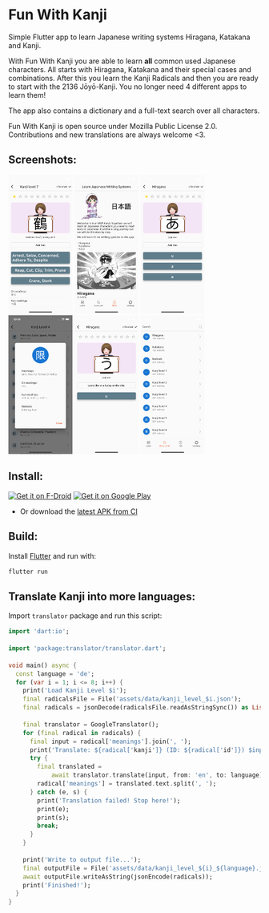 # Fun With Kanji

Simple Flutter app to learn Japanese writing systems Hiragana, Katakana and Kanji.

With Fun With Kanji you are able to learn **all** common used Japanese characters. All starts with Hiragana, Katakana and their special cases and combinations. After this you learn the Kanji Radicals and then you are ready to start with the 2136 Jōyō-Kanji. You no longer need 4 different apps to learn them!

The app also contains a dictionary and a full-text search over all characters.

Fun With Kanji is open source under Mozilla Public License 2.0. Contributions and new translations are always welcome <3.

## Screenshots:

<p float="left">
  <img src="assets/screenshots/Simulator Screen Shot - iPhone 13 Pro - 2022-05-20 at 10.39.58.png" width="128" />
  <img src="assets/screenshots/Simulator Screen Shot - iPhone 13 Pro - 2022-05-20 at 10.40.09.png" width="128" /> 
  <img src="assets/screenshots/Simulator Screen Shot - iPhone 13 Pro - 2022-05-20 at 10.39.35.png" width="128" />
  <img src="assets/screenshots/Simulator Screen Shot - iPhone 13 Pro - 2022-05-20 at 10.40.18.png" width="128" />
  <img src="assets/screenshots/Simulator Screen Shot - iPhone 13 Pro - 2022-05-20 at 10.39.19.png" width="128" />
  <img src="assets/screenshots/Simulator Screen Shot - iPhone 13 Pro - 2022-05-20 at 10.40.04.png" width="128" />
</p>

## Install:

[<img src="https://fdroid.gitlab.io/artwork/badge/get-it-on.png"
     alt="Get it on F-Droid"
     height="80">](https://f-droid.org/packages/krillefear.funwithkanji/)
[<img src="https://play.google.com/intl/en_us/badges/images/generic/en-play-badge.png"
     alt="Get it on Google Play"
     height="80">](https://play.google.com/store/apps/details?id=krillefear.funwithkanji)

- Or download the [latest APK from CI](https://gitlab.com/krillefear/funny-kanji/-/jobs/artifacts/main/browse?job=build_apk)

## Build:

Install [Flutter](https://flutter.dev) and run with:

```sh
flutter run
```

## Translate Kanji into more languages:

Import `translator` package and run this script:

```dart
import 'dart:io';

import 'package:translator/translator.dart';

void main() async {
  const language = 'de';
  for (var i = 1; i <= 8; i++) {
    print('Load Kanji Level $i');
    final radicalsFile = File('assets/data/kanji_level_$i.json');
    final radicals = jsonDecode(radicalsFile.readAsStringSync()) as List;

    final translator = GoogleTranslator();
    for (final radical in radicals) {
      final input = radical['meanings'].join(', ');
      print('Translate: ${radical['kanji']} (ID: ${radical['id']}) $input ...');
      try {
        final translated =
            await translator.translate(input, from: 'en', to: language);
        radical['meanings'] = translated.text.split(', ');
      } catch (e, s) {
        print('Translation failed! Stop here!');
        print(e);
        print(s);
        break;
      }
    }

    print('Write to output file...');
    final outputFile = File('assets/data/kanji_level_${i}_${language}.json');
    await outputFile.writeAsString(jsonEncode(radicals));
    print('Finished!');
  }
}
```
